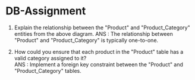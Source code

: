 # DB-Assignment
1. Explain the relationship between the "Product" and "Product_Category" entities from the above diagram.
   ANS : The relationship between "Product" and "Product_Category" is typically one-to-one.

2. How could you ensure that each product in the "Product" table has a valid category assigned to it?    
  ANS  : Implement a foreign key constraint between the "Product" and "Product_Category" tables.

   
